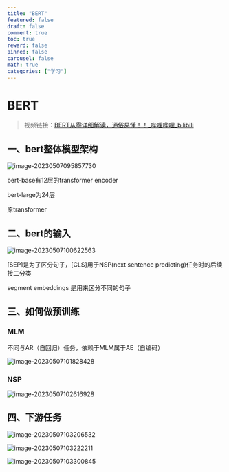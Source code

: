 ```yaml
---
title: "BERT"
featured: false
draft: false
comment: true
toc: true
reward: false
pinned: false
carousel: false
math: true
categories: ["学习"]
---
```


<!--more-->

# BERT

> 视频链接：[BERT从零详细解读，通俗易懂！！_哔哩哔哩_bilibili](https://www.bilibili.com/video/BV1Ey4y1874y?p=1&vd_source=c2f7f4fff13c57e0c204150799a5d8e4)

## 一、bert整体模型架构

![image-20230507095857730](https://img.yulegend.cn/img/image-20230507095857730.png)

bert-base有12层的transformer encoder

bert-large为24层

原transformer

## 二、bert的输入

![image-20230507100622563](https://img.yulegend.cn/img/image-20230507100622563.png)

[SEP]是为了区分句子，[CLS]用于NSP(next sentence predicting)任务时的后续接二分类

segment embeddings 是用来区分不同的句子

## 三、如何做预训练

### MLM

不同与AR（自回归）任务，依赖于MLM属于AE（自编码）

![image-20230507101828428](https://img.yulegend.cn/img/image-20230507101828428.png)

### NSP

![image-20230507102616928](https://img.yulegend.cn/img/image-20230507102616928.png)

## 四、下游任务

![image-20230507103206532](https://img.yulegend.cn/img/image-20230507103206532.png)



![image-20230507103222211](https://img.yulegend.cn/img/image-20230507103222211.png)



![image-20230507103300845](https://img.yulegend.cn/img/image-20230507103300845.png)